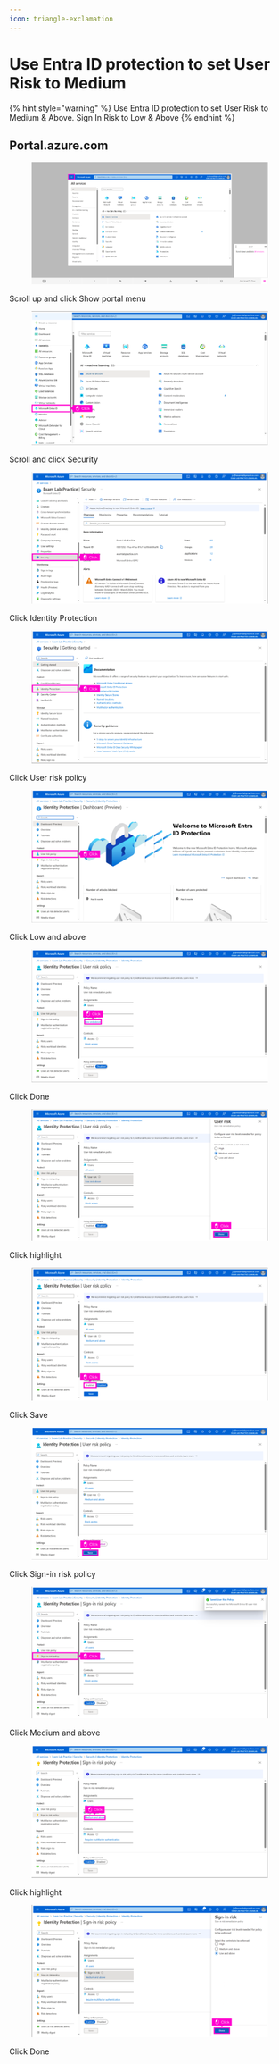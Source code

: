 ```yaml
---
icon: triangle-exclamation
---
```


# Use Entra ID protection to set User Risk to Medium

{% hint style="warning" %}
Use Entra ID protection to set User Risk to Medium & Above. Sign In Risk to Low & Above
{% endhint %}

## Portal.azure.com

<figure><img src="../../.gitbook/assets/image.png" alt=""><figcaption></figcaption></figure>

Scroll up and click Show portal menu

<figure><img src="../../.gitbook/assets/image (1).png" alt=""><figcaption></figcaption></figure>

Scroll and click Security

<figure><img src="../../.gitbook/assets/image (2).png" alt=""><figcaption></figcaption></figure>

Click Identity Protection

<figure><img src="../../.gitbook/assets/image (3).png" alt=""><figcaption></figcaption></figure>

Click User risk policy

<figure><img src="../../.gitbook/assets/image (4).png" alt=""><figcaption></figcaption></figure>

Click Low and above

<figure><img src="../../.gitbook/assets/image (5).png" alt=""><figcaption></figcaption></figure>

Click Done

<figure><img src="../../.gitbook/assets/image (6).png" alt=""><figcaption></figcaption></figure>

Click highlight

<figure><img src="../../.gitbook/assets/image (7).png" alt=""><figcaption></figcaption></figure>

Click Save

<figure><img src="../../.gitbook/assets/image (8).png" alt=""><figcaption></figcaption></figure>

Click Sign-in risk policy

<figure><img src="../../.gitbook/assets/image (9).png" alt=""><figcaption></figcaption></figure>

Click Medium and above

<figure><img src="../../.gitbook/assets/image (10).png" alt=""><figcaption></figcaption></figure>

Click highlight

<figure><img src="../../.gitbook/assets/image (11).png" alt=""><figcaption></figcaption></figure>

Click Done

